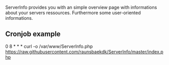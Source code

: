 ServerInfo provides you with an simple overview page with informations about your servers ressources. Furthermore some user-oriented informations.

Cronjob example
-------
0 8 * * * curl -o /var/www/ServerInfo.php https://raw.githubusercontent.com/raunsbaekdk/ServerInfo/master/index.php
